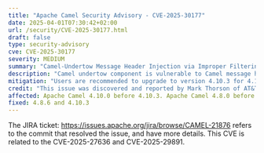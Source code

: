 ```yaml
---
title: "Apache Camel Security Advisory - CVE-2025-30177"
date: 2025-04-01T07:30:42+02:00
url: /security/CVE-2025-30177.html
draft: false
type: security-advisory
cve: CVE-2025-30177
severity: MEDIUM
summary: "Camel-Undertow Message Header Injection via Improper Filtering"
description: "Camel undertow component is vulnerable to Camel message header injection, in particular the custom header filter strategy used by the component only filter the "out" direction, while it doesn't filter the "in" direction.This allows an attacker to include Camel specific headers that for some Camel components can alter the behaviours such as the camel-bean component, or the camel-exec component."
mitigation: "Users are recommended to upgrade to version 4.10.3 for 4.10.x LTS and 4.8.6 for 4.8.x LTS."
credit: "This issue was discovered and reported by Mark Thorson of AT&T."
affected: Apache Camel 4.10.0 before 4.10.3. Apache Camel 4.8.0 before 4.8.6. 
fixed: 4.8.6 and 4.10.3 
---
```


The JIRA ticket: https://issues.apache.org/jira/browse/CAMEL-21876 refers to the commit that resolved the issue, and have more details.
This CVE is related to the CVE-2025-27636 and CVE-2025-29891.
